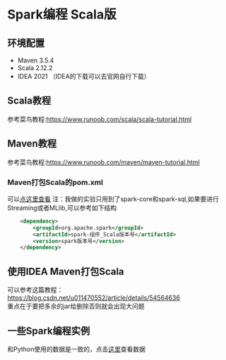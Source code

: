 # Spark编程 Scala版

## 环境配置
- Maven 3.5.4
- Scala 2.12.2
- IDEA 2021 （IDEA的下载可以去官网自行下载）


## Scala教程
参考菜鸟教程:https://www.runoob.com/scala/scala-tutorial.html

## Maven教程
参考菜鸟教程:https://www.runoob.com/maven/maven-tutorial.html

###  Maven打包Scala的pom.xml
可以[点这里查看](./pom.xml)
注：我做的实验只用到了spark-core和spark-sql,如果要进行Streaming或者MLlib,可以参考如下结构
```xml
    <dependency>
        <groupId>org.apache.spark</groupId>
        <artifactId>spark-组件_Scala版本号</artifactId>
        <version>spark版本号</version>
    </dependency>
```


## 使用IDEA Maven打包Scala
可以参考这篇教程：https://blog.csdn.net/u011470552/article/details/54564636  
重点在于要把多余的jar给删除否则就会出现大问题

## 一些Spark编程实例
和Python使用的数据是一致的，点击[这里](../../data)查看数据
